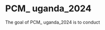 
# PCM_ uganda_2024

<!-- badges: start -->
<!-- badges: end -->

The goal of PCM_ uganda_2024 is to conduct 

